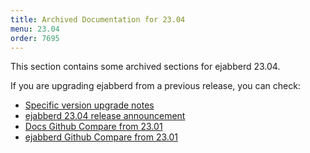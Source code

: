 ```yaml
---
title: Archived Documentation for 23.04
menu: 23.04
order: 7695
---
```


This section contains some archived sections for ejabberd 23.04.

If you are upgrading ejabberd from a previous release, you can check:

* [Specific version upgrade notes](/admin/upgrade/#specific-version-upgrade-notes)
* [ejabberd 23.04 release announcement](https://www.process-one.net/blog/ejabberd-23-04/)
* [Docs Github Compare from 23.01](https://github.com/processone/docs.ejabberd.im/compare/23.01...23.04)
* [ejabberd Github Compare from 23.01](https://github.com/processone/ejabberd/compare/23.01...23.04)

